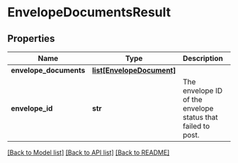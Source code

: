 # EnvelopeDocumentsResult

## Properties
Name | Type | Description | Notes
------------ | ------------- | ------------- | -------------
**envelope_documents** | [**list[EnvelopeDocument]**](EnvelopeDocument.md) |  | [optional] 
**envelope_id** | **str** | The envelope ID of the envelope status that failed to post. | [optional] 

[[Back to Model list]](../README.md#documentation-for-models) [[Back to API list]](../README.md#documentation-for-api-endpoints) [[Back to README]](../README.md)


